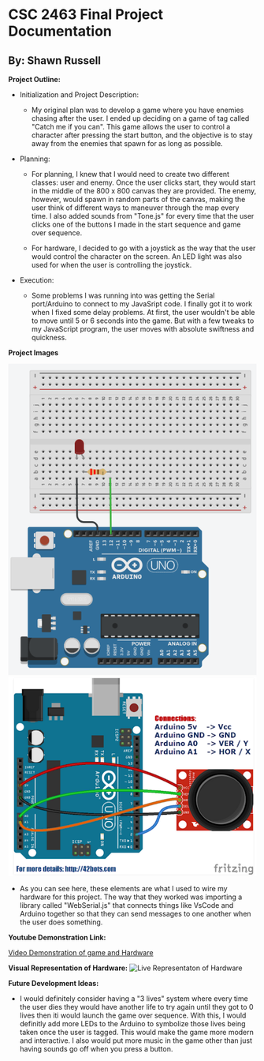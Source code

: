 # CSC 2463 Final Project Documentation

## By: Shawn Russell

**Project Outline:**
  - Initialization and Project Description:
    - My original plan was to develop a game where you have enemies chasing after the user. I ended up deciding on a game of tag called "Catch me if you can". This game allows the user to control a character after pressing the start button, and the objective is to stay away from the enemies that spawn for as long as possible.

  - Planning:
    - For planning, I knew that I would need to create two different classes: user and enemy. Once the user clicks start, they would start in the middle of the 800 x 800 canvas they are provided. The enemy, however, would spawn in random parts of the canvas, making the user think of different ways to maneuver through the map every time. I also added sounds from "Tone.js" for every time that the user clicks one of the buttons I made in the start sequence and game over sequence.

    - For hardware, I decided to go with a joystick as the way that the user would control the character on the screen. An LED light was also used for when the user is controlling the joystick.
  - Execution: 
    - Some problems I was running into was getting the Serial port/Arduino to connect to my JavaSript code. I finally got it to work when I fixed some delay problems. At first, the user wouldn't be able to move until 5 or 6 seconds into the game. But with a few tweaks to my JavaScript program, the user moves with absolute swiftness and quickness. 


**Project Images**

![Led Wiring Diagram](libraries/Arduino-LED.png)
![Joystick Wiring Diagram](libraries/Joystick-LED.png)

- As you can see here, these elements are what I used to wire my hardware for this project. The way that they worked was importing a library called "WebSerial.js" that connects things like VsCode and Arduino together so that they can send messages to one another when the user does something.

**Youtube Demonstration Link:**

[Video Demonstration of game and Hardware](https://youtube.com/shorts/QWUFTRAT84c?si=_x4SyoHQ1hIQBjzy)


**Visual Representation of Hardware:**
![Live Representaton of Hardware](/libraries/Live-Arduino-Rep.jpg)

**Future Development Ideas:**
- I would definitely consider having a "3 lives" system where every time the user dies they would have another life to try again until they got to 0 lives then iti would launch the game over sequence. With this, I would definitly add more LEDs to the Arduino to symbolize those lives being taken once the user is tagged. This would make the game more modern and interactive. I also would put more music in the game other than just having sounds go off when you press a button.